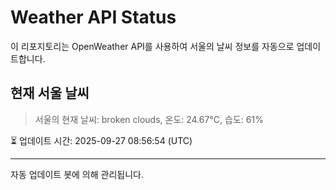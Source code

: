 
# Weather API Status

이 리포지토리는 OpenWeather API를 사용하여 서울의 날씨 정보를 자동으로 업데이트합니다.

## 현재 서울 날씨
> 서울의 현재 날씨: broken clouds, 온도: 24.67°C, 습도: 61%

⏳ 업데이트 시간: 2025-09-27 08:56:54 (UTC)

---
자동 업데이트 봇에 의해 관리됩니다.
